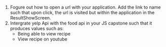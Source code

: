 1. Fogure out how to open a url with your application. Add the link to name such that upon click, the url is visited but within the application in the ResultShowScreen.
2. Intergrate yelp Api with the food api in your JS capstone such that it produces values such as:
   - Being able to view recipe
   - View recipe on youtube
